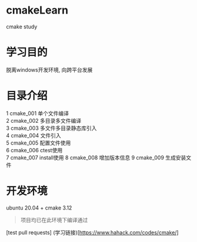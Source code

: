 # cmakeLearn
cmake study


# 学习目的
脱离windows开发环境, 向跨平台发展

# 目录介绍
1 cmake_001 单个文件编译  
2 cmake_002 多目录多文件编译  
3 cmake_003 多文件多目录静态库引入  
4 cmake_004 文件引入  
5 cmake_005 配置文件使用  
6 cmake_006 ctest使用  
7 cmake_007 install使用 
8 cmake_008 增加版本信息
9 cmake_009 生成安装文件

# 开发环境
ubuntu 20.04 + cmake 3.12 
> 项目均已在此环境下编译通过


[test pull requests]
(学习链接)[https://www.hahack.com/codes/cmake/]
